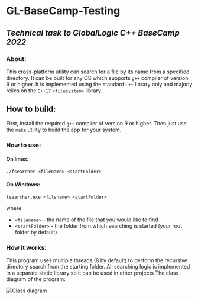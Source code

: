# GL-BaseCamp-Testing
## _Technical task to GlobalLogic C++ BaseCamp 2022_

### About:
This cross-platform utility can search for a file by its name from a specified directory. It can be built for any OS which supports ```g++``` compiler of version 9 or higher.
It is implemented using the standard ```C++``` library only and majorly relies on the ```C++17``` ```<filesystem>``` library.

## How to build:
First, install the required ```g++``` compiler of version 9 or higher. Then just use the ```make``` utility to build the app for your system.

### How to use:
#### On linux:
```./fsearcher <filename> <startFolder>```

#### On Windows:
```fsearcher.exe <filename> <startFolder>```

where 
- ```<filename>```  - the name of the file that you would like to find
- ```<startFolder>``` - the folder from which searching is started (your root folder by default)

### How it works:
This program uses multiple threads (8 by default) to perform the recursive directory search from the starting folder.
All searching logic is implemented in a separate static library so it can be used in other projects
The class diagram of the program:
    
![Class diagram](https://github.com/Myroslav437/GL-BaseCamp-Testing/blob/main/Class%20diagram.png)
